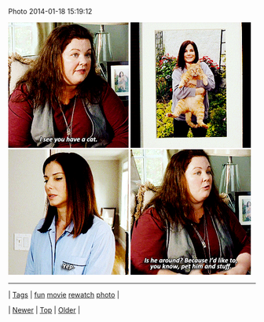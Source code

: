 <!--
title: Photo 2014-01-18 15
date: 2020-06-28T15:27:00.252Z
tags: fun, movie, rewatch, photo
-->


Photo 2014-01-18 15:19:12

![](73721107510-0.gif)
![](73721107510-1.gif)
![](73721107510-2.gif)
![](73721107510-3.gif)

<!--BOTTOM-POST-NAVIGATION-->
---

| [Tags](tags.md) | [fun](tag-fun.md) [movie](tag-movie.md) [rewatch](tag-rewatch.md) [photo](tag-photo.md) |

| [Newer](73721027790.md) | [Top](index.md) | [Older](73721361005.md) |